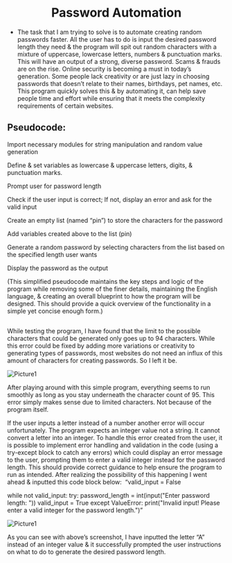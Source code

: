 <h1 align="center">Password Automation</h1>

- The task that I am trying to solve is to automate creating random passwords faster. All the user has to do is input the desired password length they need & the program will spit out random characters with a mixture of uppercase, lowercase letters, numbers & punctuation marks. This will have an output of a strong, diverse password. 
Scams & frauds are on the rise. Online security is becoming a must in today’s generation. Some people lack creativity or are just lazy in choosing passwords that doesn’t relate to their names, birthdays, pet names, etc. This program quickly solves this & by automating it, can help save people time and effort while ensuring that it meets the complexity requirements of certain websites.


<h2>Pseudocode:</h2>


Import necessary modules for string manipulation and random value generation

Define & set variables as lowercase & uppercase letters, digits, & punctuation marks. 

Prompt user for password length 

Check if the user input is correct; If not, display an error and ask for the valid input

Create an empty list (named “pin”) to store the characters for the password

Add variables created above to the list (pin)

Generate a random password by selecting characters from the list based on the specified length user wants

Display the password as the output

(This simplified pseudocode maintains the key steps and logic of the program while removing some of the finer details, maintaining the English language, & creating an overall blueprint to how the program will be designed. This should provide a quick overview of the functionality in a simple yet concise enough form.)

<h2></h2>
While testing the program, I have found that the limit to the possible characters that could be generated only goes up to 94 characters. While this error could be fixed by adding more variations or creativity to generating types of passwords, most websites do not need an influx of this amount of characters for creating passwords. So I left it be. 

![Picture1](https://github.com/Emq17/Password-Automation/assets/147126755/2bbd0d9d-2283-4aa5-9a24-c6b5d5d3ba03)

After playing around with this simple program, everything seems to run smoothly as long as you stay underneath the character count of 95.
This error simply makes sense due to limited characters. Not because of the program itself. 

If the user inputs a letter instead of a number another error will occur unfortunately. The program expects an integer value not a string. It cannot convert a letter into an integer. 
To handle this error created from the user, it is possible to implement error handling and validation in the code (using a try-except block to catch any errors) which could display an error message to the user, prompting them to enter a valid integer instead for the password length. This should provide correct guidance to help ensure the program to run as intended. After realizing the possibility of this happening I went ahead & inputted this code block below:
 “valid_input = False
 
while not valid_input:
    try:
        password_length = int(input("Enter password length: "))
        valid_input = True
    except ValueError:
        print("Invalid input! Please enter a valid integer for the password length.")”

![Picture1](https://github.com/Emq17/Password-Automation/assets/147126755/2a806e0a-bfd7-42d3-928d-76ec8fdce810)

As you can see with above’s screenshot, I have inputted the letter “A” instead of an integer value & it successfully prompted the user instructions on what to do to generate the desired password length. 
